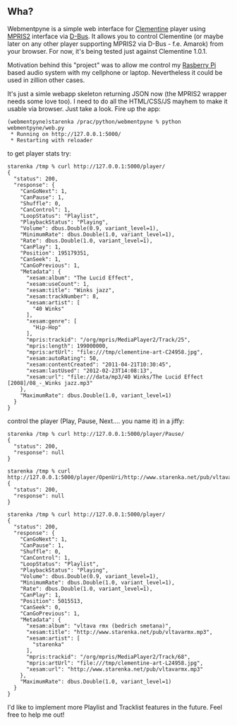 ## Wha?

Webmentpyne is a simple web interface for [Clementine](http://www.clementine-player.org/about) player using [MPRIS2](http://specifications.freedesktop.org/mpris-spec/latest/) interface via [D-Bus](http://www.freedesktop.org/wiki/Software/dbus). It allows you to control Clementine (or maybe later on any other player supporting MPRIS2 via D-Bus - f.e. Amarok) from your browser. For now, it's being tested just against Clementine 1.0.1.

Motivation behind this "project" was to allow me control my [Rasberry Pi](http://www.raspberrypi.org/) based audio system with my cellphone or laptop. Nevertheless it could be used in zillion other cases.

It's just a simle webapp skeleton returning JSON now (the MPRIS2 wrapper needs some love too). I need to do all the HTML/CSS/JS mayhem to make it usable via browser. Just take a look. Fire up the app:

    (webmentpyne)starenka /prac/python/webmentpyne % python webmentpyne/web.py
     * Running on http://127.0.0.1:5000/
     * Restarting with reloader

to get player stats try:

    starenka /tmp % curl http://127.0.0.1:5000/player/
    {
      "status": 200,
      "response": {
        "CanGoNext": 1,
        "CanPause": 1,
        "Shuffle": 0,
        "CanControl": 1,
        "LoopStatus": "Playlist",
        "PlaybackStatus": "Playing",
        "Volume": dbus.Double(0.9, variant_level=1),
        "MinimumRate": dbus.Double(1.0, variant_level=1),
        "Rate": dbus.Double(1.0, variant_level=1),
        "CanPlay": 1,
        "Position": 195179351,
        "CanSeek": 1,
        "CanGoPrevious": 1,
        "Metadata": {
          "xesam:album": "The Lucid Effect",
          "xesam:useCount": 1,
          "xesam:title": "Winks jazz",
          "xesam:trackNumber": 8,
          "xesam:artist": [
            "40 Winks"
          ],
          "xesam:genre": [
            "Hip-Hop"
          ],
          "mpris:trackid": "/org/mpris/MediaPlayer2/Track/25",
          "mpris:length": 199000000,
          "mpris:artUrl": "file:///tmp/clementine-art-C24958.jpg",
          "xesam:autoRating": 50,
          "xesam:contentCreated": "2011-04-21T10:30:45",
          "xesam:lastUsed": "2012-02-23T14:08:13",
          "xesam:url": "file:///data/mp3/40 Winks/The Lucid Effect [2008]/08_-_Winks jazz.mp3"
        },
        "MaximumRate": dbus.Double(1.0, variant_level=1)
      }
    }

control the player (Play, Pause, Next.... you name it) in a jiffy:

    starenka /tmp % curl http://127.0.0.1:5000/player/Pause/
    {
      "status": 200,
      "response": null
    }

    starenka /tmp % curl http://127.0.0.1:5000/player/OpenUri/http://www.starenka.net/pub/vltavarmx.mp3
    {
      "status": 200,
      "response": null
    }

    starenka /tmp % curl http://127.0.0.1:5000/player/
    {
      "status": 200,
      "response": {
        "CanGoNext": 1,
        "CanPause": 1,
        "Shuffle": 0,
        "CanControl": 1,
        "LoopStatus": "Playlist",
        "PlaybackStatus": "Playing",
        "Volume": dbus.Double(0.9, variant_level=1),
        "MinimumRate": dbus.Double(1.0, variant_level=1),
        "Rate": dbus.Double(1.0, variant_level=1),
        "CanPlay": 1,
        "Position": 5015513,
        "CanSeek": 0,
        "CanGoPrevious": 1,
        "Metadata": {
          "xesam:album": "vltava rmx (bedrich smetana)",
          "xesam:title": "http://www.starenka.net/pub/vltavarmx.mp3",
          "xesam:artist": [
            "starenka"
          ],
          "mpris:trackid": "/org/mpris/MediaPlayer2/Track/68",
          "mpris:artUrl": "file:///tmp/clementine-art-L24958.jpg",
          "xesam:url": "http://www.starenka.net/pub/vltavarmx.mp3"
        },
        "MaximumRate": dbus.Double(1.0, variant_level=1)
      }
    }

I'd like to implement more Playlist and Tracklist features in the future. Feel free to help me out!